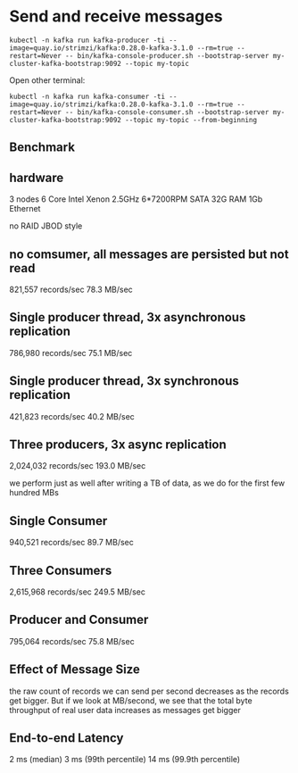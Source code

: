 # Send and receive messages

```
kubectl -n kafka run kafka-producer -ti --image=quay.io/strimzi/kafka:0.28.0-kafka-3.1.0 --rm=true --restart=Never -- bin/kafka-console-producer.sh --bootstrap-server my-cluster-kafka-bootstrap:9092 --topic my-topic
```

Open other terminal:

```
kubectl -n kafka run kafka-consumer -ti --image=quay.io/strimzi/kafka:0.28.0-kafka-3.1.0 --rm=true --restart=Never -- bin/kafka-console-consumer.sh --bootstrap-server my-cluster-kafka-bootstrap:9092 --topic my-topic --from-beginning
```

## Benchmark

## hardware

3 nodes
6 Core Intel Xenon 2.5GHz
6*7200RPM SATA
32G RAM
1Gb Ethernet

no RAID JBOD style

## no comsumer,  all messages are persisted but not read

821,557 records/sec
78.3 MB/sec

## Single producer thread, 3x asynchronous replication

786,980 records/sec
75.1 MB/sec

## Single producer thread, 3x synchronous replication

421,823 records/sec
40.2 MB/sec

## Three producers, 3x async replication

2,024,032 records/sec
193.0 MB/sec

we perform just as well after writing a TB of data, as we do for the first few hundred MBs

## Single Consumer

940,521 records/sec
89.7 MB/sec

## Three Consumers

2,615,968 records/sec
249.5 MB/sec

## Producer and Consumer

795,064 records/sec
75.8 MB/sec

## Effect of Message Size

the raw count of records we can send per second decreases as the records get bigger. But if we look at MB/second, we see that the total byte throughput of real user data increases as messages get bigger

## End-to-end Latency

2 ms (median)
3 ms (99th percentile)
14 ms (99.9th percentile)
